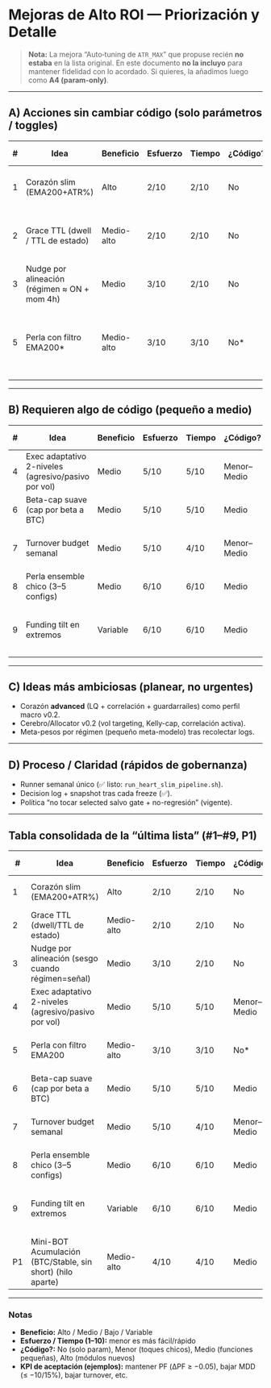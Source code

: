 # Mejoras de Alto ROI — Priorización y Detalle

> **Nota:** La mejora “Auto‑tuning de `ATR_MAX`” que propuse recién **no estaba** en la lista original. En este documento **no la incluyo** para mantener fidelidad con lo acordado. Si quieres, la añadimos luego como **A4 (param-only)**.

---

## A) Acciones sin cambiar código (solo parámetros / toggles)

| # | Idea                                        | Beneficio | Esfuerzo | Tiempo | ¿Código? | ¿Solo parámetros? | KPI de aceptación |
|---|---------------------------------------------|-----------|----------|--------|----------|-------------------|-------------------|
| 1 | Corazón slim (EMA200+ATR%)                  | Alto      | 2/10     | 2/10   | No       | Sí                | **MDD_overlay ≤ 0.85×** base y **ΔPF ≥ −0.05** |
| 2 | Grace TTL (dwell / TTL de estado)           | Medio-alto| 2/10     | 2/10   | No       | Sí                | **−20%** flips <24–48h **sin perder PF** (ΔPF ≥ −0.05) |
| 3 | Nudge por alineación (régimen ≈ ON + mom 4h)| Medio     | 3/10     | 2/10   | No       | Sí                | ↑ Net BTC con ΔMDD ≈ 0; Δturnover ≤ +5% |
| 5 | Perla con filtro EMA200*                    | Medio-alto| 3/10     | 3/10   | No*      | Sí*               | OOS PF ↑ (o estable) y turnover ↓; oos_net > 0 *(aplica cuando Perla esté activa)* |

---

## B) Requieren algo de código (pequeño a medio)

| # | Idea                                 | Beneficio | Esfuerzo | Tiempo | ¿Código? | ¿Solo parámetros? | KPI de aceptación |
|---|--------------------------------------|-----------|----------|--------|----------|-------------------|-------------------|
| 4 | Exec adaptativo 2-niveles (agresivo/pasivo por vol) | Medio | 5/10 | 5/10 | Menor–Medio | Parcial | ↓ coste/slippage **sin ↑ rejects** |
| 6 | Beta-cap suave (cap por beta a BTC)  | Medio     | 5/10     | 5/10   | Medio    | Parcial            | MDD ↓ ~10% con ΔPF ≥ −0.05 |
| 7 | Turnover budget semanal              | Medio     | 5/10     | 4/10   | Menor–Medio | Parcial         | Turnover ↓ ≥15% con Net BTC ≥ baseline |
| 8 | Perla ensemble chico (3–5 configs)   | Medio     | 6/10     | 6/10   | Medio    | Parcial            | ↓ var PnL y MDD, PF ≈ estable |
| 9 | Funding tilt en extremos             | Variable  | 6/10     | 6/10   | Medio    | Parcial            | Mejora en clusters extremos sin dañar régimen normal |

---

## C) Ideas más ambiciosas (planear, no urgentes)
- Corazón **advanced** (LQ + correlación + guardarraíles) como perfil macro v0.2.
- Cerebro/Allocator v0.2 (vol targeting, Kelly-cap, correlación activa).
- Meta-pesos por régimen (pequeño meta-modelo) tras recolectar logs.

---

## D) Proceso / Claridad (rápidos de gobernanza)
- Runner semanal único (✅ listo: `run_heart_slim_pipeline.sh`).
- Decision log + snapshot tras cada freeze (✅).
- Política “no tocar selected salvo gate + no-regresión” (vigente).

---

## Tabla consolidada de la “última lista” (#1–#9, P1)

| #  | Idea                                                    | Beneficio  | Esfuerzo | Tiempo | ¿Código?     | ¿Solo parámetros? | KPI de aceptación |
|----|---------------------------------------------------------|------------|----------|--------|--------------|-------------------|-------------------|
| 1  | Corazón slim (EMA200+ATR%)                              | Alto       | 2/10     | 2/10   | No           | Sí                | MDD_overlay ≤ 0.85× base y ΔPF ≥ −0.05 |
| 2  | Grace TTL (dwell/TTL de estado)                         | Medio-alto | 2/10     | 2/10   | No           | Sí                | −20% flips <24–48h sin perder PF |
| 3  | Nudge por alineación (sesgo cuando régimen=señal)       | Medio      | 3/10     | 2/10   | No           | Sí                | ↑Net BTC con ΔMDD ≈ 0; Δturnover ≤ +5% |
| 4  | Exec adaptativo 2-niveles (agresivo/pasivo por vol)     | Medio      | 5/10     | 5/10   | Menor–Medio  | Parcial           | ↓ coste/slippage sin ↑ rejects |
| 5  | Perla con filtro EMA200                                 | Medio-alto | 3/10     | 3/10   | No*          | Sí*               | oos_pf ↑ (o estable) y turnover ↓; oos_net>0 |
| 6  | Beta-cap suave (cap por beta a BTC)                     | Medio      | 5/10     | 5/10   | Medio        | Parcial           | MDD ↓ ~10% con ΔPF ≥ −0.05 |
| 7  | Turnover budget semanal                                 | Medio      | 5/10     | 4/10   | Menor–Medio  | Parcial           | Turnover ↓ ≥15% con Net BTC ≥ baseline |
| 8  | Perla ensemble chico (3–5 configs)                      | Medio      | 6/10     | 6/10   | Medio        | Parcial           | Vol PnL ↓ y MDD ↓ con PF ≈ estable |
| 9  | Funding tilt en extremos                                | Variable   | 6/10     | 6/10   | Medio        | Parcial           | Mejora en clusters extremos sin dañar régimen normal |
| P1 | Mini-BOT Acumulación (BTC/Stable, sin short) (hilo aparte) | Medio-alto | 4/10  | 4/10   | Medio        | —                 | — |

---

### Notas
- **Beneficio:** Alto / Medio / Bajo / Variable
- **Esfuerzo / Tiempo (1–10):** menor es más fácil/rápido
- **¿Código?:** No (solo param), Menor (toques chicos), Medio (funciones pequeñas), Alto (módulos nuevos)
- **KPI de aceptación (ejemplos):** mantener PF (ΔPF ≥ −0.05), bajar MDD (≤ −10/15%), bajar turnover, etc.

